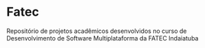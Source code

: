 # Fatec
Repositório de projetos acadêmicos desenvolvidos no curso de Desenvolvimento de Software Multiplataforma da FATEC Indaiatuba
